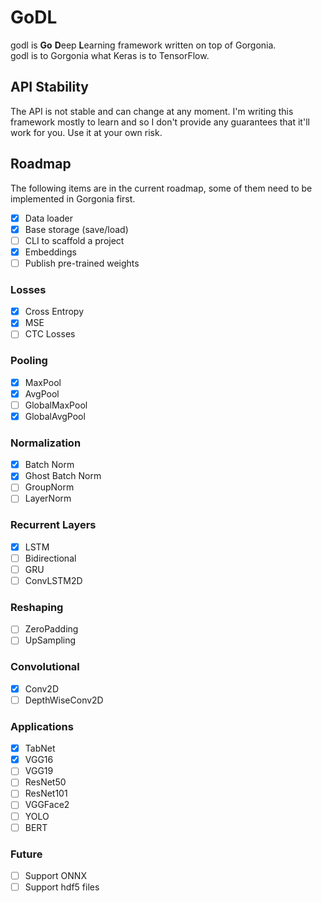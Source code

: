 # GoDL

godl is **Go** **D**eep **L**earning framework written on top of Gorgonia.  
godl is to Gorgonia what Keras is to TensorFlow.

## API Stability
The API is not stable and can change at any moment.
I'm writing this framework mostly to learn and so I don't provide any guarantees
that it'll work for you. Use it at your own risk.

## Roadmap

The following items are in the current roadmap, some of them need to be implemented in Gorgonia first.

- [x] Data loader  
- [x] Base storage (save/load)  
- [ ] CLI to scaffold a project  
- [x] Embeddings  
- [ ] Publish pre-trained weights

### Losses
- [x] Cross Entropy
- [x] MSE
- [ ] CTC Losses 

### Pooling
- [x] MaxPool
- [x] AvgPool
- [ ] GlobalMaxPool
- [x] GlobalAvgPool

### Normalization
- [x] Batch Norm
- [x] Ghost Batch Norm
- [ ] GroupNorm  
- [ ] LayerNorm  

### Recurrent Layers
- [x] LSTM  
- [ ] Bidirectional  
- [ ] GRU
- [ ] ConvLSTM2D

### Reshaping
- [ ] ZeroPadding
- [ ] UpSampling

### Convolutional
- [x] Conv2D
- [ ] DepthWiseConv2D

### Applications
- [x] TabNet  
- [x] VGG16  
- [ ] VGG19  
- [ ] ResNet50  
- [ ] ResNet101 
- [ ] VGGFace2
- [ ] YOLO  
- [ ] BERT

### Future
- [ ] Support ONNX  
- [ ] Support hdf5 files  
